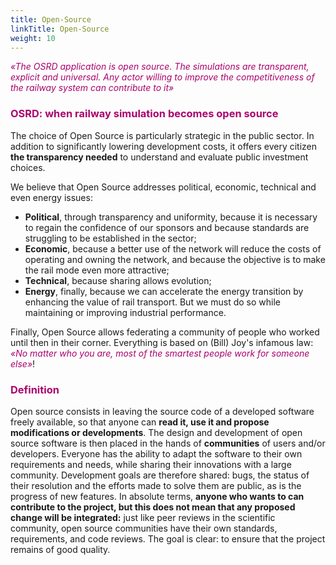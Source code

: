 ```yaml
---
title: Open-Source
linkTitle: Open-Source
weight: 10
---
```


_<font color=#aa026d>«The OSRD application is open source. The simulations are transparent, explicit and universal. Any actor willing to improve the competitiveness of the railway system can contribute to it»</font>_

<font color=#aa026d>

### OSRD: when railway simulation becomes open source

</font>

The choice of Open Source is particularly strategic in the public sector. In addition to significantly lowering development costs, it offers every citizen **the transparency needed** to understand and evaluate public investment choices.

We believe that Open Source addresses political, economic, technical and even energy issues:

- **Political**, through transparency and uniformity, because it is necessary to regain the confidence of our sponsors and because standards are struggling to be established in the sector;
- **Economic**, because a better use of the network will reduce the costs of operating and owning the network, and because the objective is to make the rail mode even more attractive;
- **Technical**, because sharing allows evolution;
- **Energy**, finally, because we can accelerate the energy transition by enhancing the value of rail transport. But we must do so while maintaining or improving industrial performance.

Finally, Open Source allows federating a community of people who worked until then in their corner. Everything is based on (Bill) Joy's infamous law: _<font color=#aa026d>«No matter who you are, most of the smartest people work for someone else»</font>_!

<font color=#aa026d>

### Definition

</font>

Open source consists in leaving the source code of a developed software freely available, so that anyone can **read it, use it and propose modifications or developments**. The design and development of open source software is then placed in the hands of **communities** of users and/or developers.
Everyone has the ability to adapt the software to their own requirements and needs, while sharing their innovations with a large community. Development goals are therefore shared: bugs, the status of their resolution and the efforts made to solve them are public, as is the progress of new features.
In absolute terms, **anyone who wants to can contribute to the project, but this does not mean that any proposed change will be integrated:** just like peer reviews in the scientific community, open source communities have their own standards, requirements, and code reviews. The goal is clear: to ensure that the project remains of good quality.
